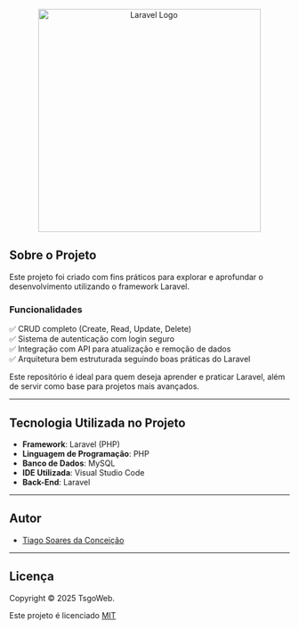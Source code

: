 <p align="center">
  <a href="https://laravel.com" target="_blank">
    <img src="https://raw.githubusercontent.com/laravel/art/master/logo-lockup/5%20SVG/2%20CMYK/1%20Full%20Color/laravel-logolockup-cmyk-red.svg" width="400" alt="Laravel Logo">
  </a>
</p>

## Sobre o Projeto

Este projeto foi criado com fins práticos para explorar e aprofundar o desenvolvimento utilizando o framework Laravel.

### Funcionalidades

✅ CRUD completo (Create, Read, Update, Delete)  
✅ Sistema de autenticação com login seguro  
✅ Integração com API para atualização e remoção de dados  
✅ Arquitetura bem estruturada seguindo boas práticas do Laravel  

Este repositório é ideal para quem deseja aprender e praticar Laravel, além de servir como base para projetos mais avançados.  

---

## Tecnologia Utilizada no Projeto

- **Framework**: Laravel (PHP)  
- **Linguagem de Programação**: PHP  
- **Banco de Dados**: MySQL  
- **IDE Utilizada**: Visual Studio Code  
- **Back-End**: Laravel

---

## Autor

- [Tiago Soares da Conceição](https://www.linkedin.com/in/tsgo27/)


---

## Licença
Copyright © 2025 TsgoWeb.

Este projeto é licenciado [MIT](https://choosealicense.com/licenses/mit/)
